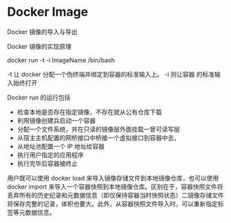 # Docker Image

Docker 镜像的导入与导出

Docker 镜像的实现原理

docker run -t -i ImageName /bin/bash

-t 让 docker 分配一个伪终端并绑定到容器的标准输入上。 -i 则让容器 的标准输入始终打开

Docker run 的运行包括

 - 检查本地是否存在指定镜像，不存在就从公有仓库下载
 - 利用镜像创建兵启动一个容器
 - 分配一个文件系统，并在只读的镜像层外面挂载一曾可读写层
 - 从宿主主机配置的网桥接口中桥接一个虚拟接口到容器中去，
 - 从地址池配置一个 IP 地址给容器
 - 执行用户指定的应用程序
 - 执行完毕后容器被终止


 用户既可以使用 docker load 来导入镜像存储文件到本地镜像仓库，也可以使用 docker import 来导入一个容器快照到本地镜像仓库。区别在于，容器快照文件将丢弃所有的历史纪录和元数据信息（即仅保持容器当时快照状态）二镜像存储文件将保存完整的记录，体积也要大。此外，从容器快照文件导入时，可以重新指定标签等元数据信息。